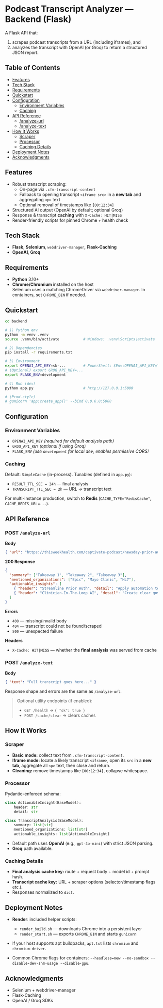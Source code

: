 # Podcast Transcript Analyzer — Backend (Flask)

A Flask API that:
1) scrapes podcast transcripts from a URL (including iframes), and  
2) analyzes the transcript with OpenAI (or Groq) to return a structured JSON report.

## Table of Contents
- [Features](#features)
- [Tech Stack](#tech-stack)
- [Requirements](#requirements)
- [Quickstart](#quickstart)
- [Configuration](#configuration)
  - [Environment Variables](#environment-variables)
  - [Caching](#caching)
- [API Reference](#api-reference)
  - [/analyze-url](#post-analyze-url)
  - [/analyze-text](#post-analyze-text)
- [How It Works](#how-it-works)
  - [Scraper](#scraper)
  - [Processor](#processor)
  - [Caching Details](#caching-details)
- [Deployment Notes](#deployment-notes)
- [Acknowledgments](#acknowledgments)

## Features
- Robust transcript scraping:
  - On-page via `.cfm-transcript-content`
  - Fallback to opening transcript `<iframe src>` in a **new tab** and aggregating `<p>` text
  - Optional removal of timestamps like `[00:12:34]`
- Structured AI output (OpenAI by default; optional Groq)
- Response & transcript **caching** with `X-Cache: HIT|MISS`
- Render-friendly scripts for pinned Chrome + health check

## Tech Stack
- **Flask**, **Selenium**, `webdriver-manager`, **Flask-Caching**
- **OpenAI**, **Groq**

## Requirements
- **Python** 3.10+
- **Chrome/Chromium** installed on the host  
  Selenium uses a matching ChromeDriver via `webdriver-manager`. In containers, set `CHROME_BIN` if needed.

## Quickstart
```bash
cd backend

# 1) Python env
python -m venv .venv
source .venv/bin/activate           # Windows: .venv\Scripts\activate

# 2) Dependencies
pip install -r requirements.txt

# 3) Environment
export OPENAI_API_KEY=sk-...        # PowerShell: $Env:OPENAI_API_KEY="sk-..."
# (Optional) export GROQ_API_KEY=...
export FLASK_ENV=development

# 4) Run (dev)
python app.py                       # http://127.0.0.1:5000

# (Prod-style)
# gunicorn 'app:create_app()' --bind 0.0.0.0:5000
````

## Configuration

### Environment Variables

* `OPENAI_API_KEY` *(required for default analysis path)*
* `GROQ_API_KEY` *(optional if using Groq)*
* `FLASK_ENV` *(use `development` for local dev; enables permissive CORS)*

### Caching

Default: `SimpleCache` (in-process). Tunables (defined in `app.py`):

* `RESULT_TTL_SEC = 24h` — final analysis
* `TRANSCRIPT_TTL_SEC = 2h` — URL → transcript text

For multi-instance production, switch to **Redis** (`CACHE_TYPE="RedisCache"`, `CACHE_REDIS_URL=...`).

## API Reference

### POST `/analyze-url`

**Body**

```json
{ "url": "https://thisweekhealth.com/captivate-podcast/newsday-prior-auth-ai-and-breaking-down-geographic-barriers-with-colin-banas/" }
```

**200 Response**

```json
{
  "summary": ["Takeaway 1", "Takeaway 2", "Takeaway 3"],
  "mentioned_organizations": ["Epic", "Mayo Clinic", "HL7"],
  "actionable_insights": [
    { "header": "Streamline Prior Auth", "detail": "Apply automation to reduce friction and delays." },
    { "header": "Clinician-In-The-Loop AI", "detail": "Create clear governance and feedback pathways." }
  ]
}
```

**Errors**

* `400` — missing/invalid body
* `404` — transcript could not be found/scraped
* `500` — unexpected failure

**Headers**

* `X-Cache: HIT|MISS` — whether the **final analysis** was served from cache

### POST `/analyze-text`

**Body**

```json
{ "text": "Full transcript goes here..." }
```

Response shape and errors are the same as `/analyze-url`.

> Optional utility endpoints (if enabled):
>
> * `GET /health` → `{ "ok": true }`
> * `POST /cache/clear` → clears caches

## How It Works

### Scraper

* **Basic mode:** collect text from `.cfm-transcript-content`.
* **Iframe mode:** locate a likely transcript `<iframe>`, open its `src` in a **new tab**, aggregate all `<p>` text, then close and return.
* **Cleaning:** remove timestamps like `[00:12:34]`, collapse whitespace.

### Processor

Pydantic-enforced schema:

```python
class ActionableInsight(BaseModel):
    header: str
    detail: str

class TranscriptAnalysis(BaseModel):
    summary: list[str]
    mentioned_organizations: list[str]
    actionable_insights: list[ActionableInsight]
```

* Default path uses **OpenAI** (e.g., `gpt-4o-mini`) with strict JSON parsing.
* **Groq** path available.

### Caching Details

* **Final analysis cache key:** route + request body + model id + prompt hash.
* **Transcript cache key:** URL + scraper options (selector/timestamp flags etc.).
* Responses normalized to `dict`.

## Deployment Notes

* **Render**: included helper scripts:

  * `render_build.sh` — downloads Chrome into a persistent layer
  * `render_start.sh` — exports `CHROME_BIN` and starts `gunicorn`
* If your host supports apt buildpacks, `apt.txt` lists `chromium` and `chromium-driver`.
* Common Chrome flags for containers: `--headless=new --no-sandbox --disable-dev-shm-usage --disable-gpu`.

## Acknowledgments

* Selenium + webdriver-manager
* Flask-Caching
* OpenAI / Groq SDKs
